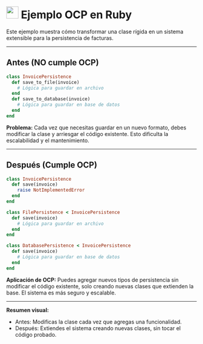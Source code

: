# <img src="https://cdn.jsdelivr.net/gh/devicons/devicon/icons/ruby/ruby-original.svg" width="32"/> Ejemplo OCP en Ruby

Este ejemplo muestra cómo transformar una clase rígida en un sistema extensible para la persistencia de facturas.

---

## Antes (NO cumple OCP)
```ruby
class InvoicePersistence
  def save_to_file(invoice)
    # Lógica para guardar en archivo
  end
  def save_to_database(invoice)
    # Lógica para guardar en base de datos
  end
end
```

**Problema:** Cada vez que necesitas guardar en un nuevo formato, debes modificar la clase y arriesgar el código existente. Esto dificulta la escalabilidad y el mantenimiento.

---

## Después (Cumple OCP)
```ruby
class InvoicePersistence
  def save(invoice)
    raise NotImplementedError
  end
end

class FilePersistence < InvoicePersistence
  def save(invoice)
    # Lógica para guardar en archivo
  end
end

class DatabasePersistence < InvoicePersistence
  def save(invoice)
    # Lógica para guardar en base de datos
  end
end
```

**Aplicación de OCP:**
Puedes agregar nuevos tipos de persistencia sin modificar el código existente, solo creando nuevas clases que extienden la base. El sistema es más seguro y escalable.

---

**Resumen visual:**
- Antes: Modificas la clase cada vez que agregas una funcionalidad.
- Después: Extiendes el sistema creando nuevas clases, sin tocar el código probado.